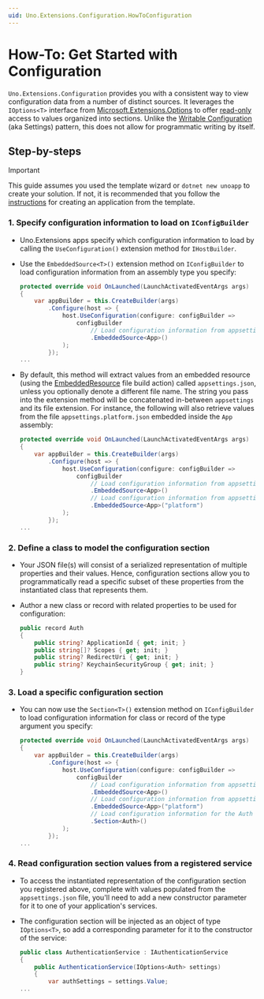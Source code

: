 ```yaml
---
uid: Uno.Extensions.Configuration.HowToConfiguration
---
```

# How-To: Get Started with Configuration

`Uno.Extensions.Configuration` provides you with a consistent way to view configuration data from a number of distinct sources. It leverages the `IOptions<T>` interface from [Microsoft.Extensions.Options](https://docs.microsoft.com/dotnet/api/microsoft.extensions.options) to offer [read-only](https://docs.microsoft.com/dotnet/core/extensions/configuration#concepts-and-abstractions) access to values organized into sections. Unlike the [Writable Configuration](xref:Learn.Configuration.HowToWritableConfiguration) (aka Settings) pattern, this does not allow for programmatic writing by itself.

## Step-by-steps

> [!IMPORTANT]
> This guide assumes you used the template wizard or `dotnet new unoapp` to create your solution. If not, it is recommended that you follow the [instructions](xref:Overview.Extensions) for creating an application from the template.

### 1. Specify configuration information to load on `IConfigBuilder`

* Uno.Extensions apps specify which configuration information to load by calling the `UseConfiguration()` extension method for `IHostBuilder`.

* Use the `EmbeddedSource<T>()` extension method on `IConfigBuilder` to load configuration information from an assembly type you specify:

    ```csharp
    protected override void OnLaunched(LaunchActivatedEventArgs args)
    {
        var appBuilder = this.CreateBuilder(args)
            .Configure(host => {
                host.UseConfiguration(configure: configBuilder =>
                    configBuilder
                        // Load configuration information from appsettings.json
                        .EmbeddedSource<App>()
                );
            });
    ...
    ```

* By default, this method will extract values from an embedded resource (using the [EmbeddedResource](https://docs.microsoft.com/en-us/dotnet/api/system.codedom.compiler.compilerparameters.embeddedresources?view=dotnet-plat-ext-6.0#remarks) file build action) called `appsettings.json`, unless you optionally denote a different file name. The string you pass into the extension method will be concatenated in-between `appsettings` and its file extension. For instance, the following will also retrieve values from the file `appsettings.platform.json` embedded inside the `App` assembly:

    ```csharp
    protected override void OnLaunched(LaunchActivatedEventArgs args)
    {
        var appBuilder = this.CreateBuilder(args)
            .Configure(host => {
                host.UseConfiguration(configure: configBuilder =>
                    configBuilder
                        // Load configuration information from appsettings.json
                        .EmbeddedSource<App>()
                        // Load configuration information from appsettings.platform.json
                        .EmbeddedSource<App>("platform")
                );
            });
    ...
    ```

### 2. Define a class to model the configuration section

* Your JSON file(s) will consist of a serialized representation of multiple properties and their values. Hence, configuration sections allow you to programmatically read a specific subset of these properties from the instantiated class that represents them.

* Author a new class or record with related properties to be used for configuration:

    ```csharp
    public record Auth
    {
        public string? ApplicationId { get; init; }
        public string[]? Scopes { get; init; }
        public string? RedirectUri { get; init; }
        public string? KeychainSecurityGroup { get; init; }
    }
    ```

### 3. Load a specific configuration section

* You can now use the `Section<T>()` extension method on `IConfigBuilder` to load configuration information for class or record of the type argument you specify:

    ```csharp
    protected override void OnLaunched(LaunchActivatedEventArgs args)
    {
        var appBuilder = this.CreateBuilder(args)
            .Configure(host => {
                host.UseConfiguration(configure: configBuilder =>
                    configBuilder
                        // Load configuration information from appsettings.json
                        .EmbeddedSource<App>()
                        // Load configuration information from appsettings.platform.json
                        .EmbeddedSource<App>("platform")
                        // Load configuration information for the Auth section
                        .Section<Auth>()
                );
            });
    ...
    ```

### 4. Read configuration section values from a registered service

* To access the instantiated representation of the configuration section you registered above, complete with values populated from the `appsettings.json` file, you'll need to add a new constructor parameter for it to one of your application's services.

* The configuration section will be injected as an object of type `IOptions<T>`, so add a corresponding parameter for it to the constructor of the service:

    ```csharp
    public class AuthenticationService : IAuthenticationService
    {        
        public AuthenticationService(IOptions<Auth> settings)
        {
            var authSettings = settings.Value;
    ...
    ```